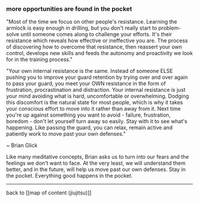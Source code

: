### more opportunities are found in the pocket

"Most of the time we focus on other people's resistance. Learning the armlock is easy enough in drilling, but you don't really start to problem-solve until someone comes along to challenge your efforts. It's their resistance which reveals how effective or ineffective you are. The process of discovering how to overcome that resistance, then reassert your own control, develops new skills and feeds the autonomy and proactivity we look for in the training process."

"Your own internal resistance is the same. Instead of someone ELSE pushing you to improve your guard retention by trying over and over again to pass your guard, you meet your OWN resistance in the form of frustration, procrastination and distraction. Your internal resistance is just your mind avoiding what is hard, uncomfortable or overwhelming. Dodging this discomfort is the natural state for most people, which is why it takes your conscious effort to move into it rather than away from it. Next time you're up against something you want to avoid - failure, frustration, boredom - don't let yourself turn away so easily. Stay with it to see what's happening. Like passing the guard, you can relax, remain active and patiently work to move past your own defenses."

~ Brian Glick

Like many meditative concepts, Brian asks us to turn into our fears and the feelings we don't want to face. At the very least, we will understand them better, and in the future, will help us move past our own defenses. Stay in the pocket. Everything good happens in the pocket. 

---

back to [[map of content (jiujitsu)]]